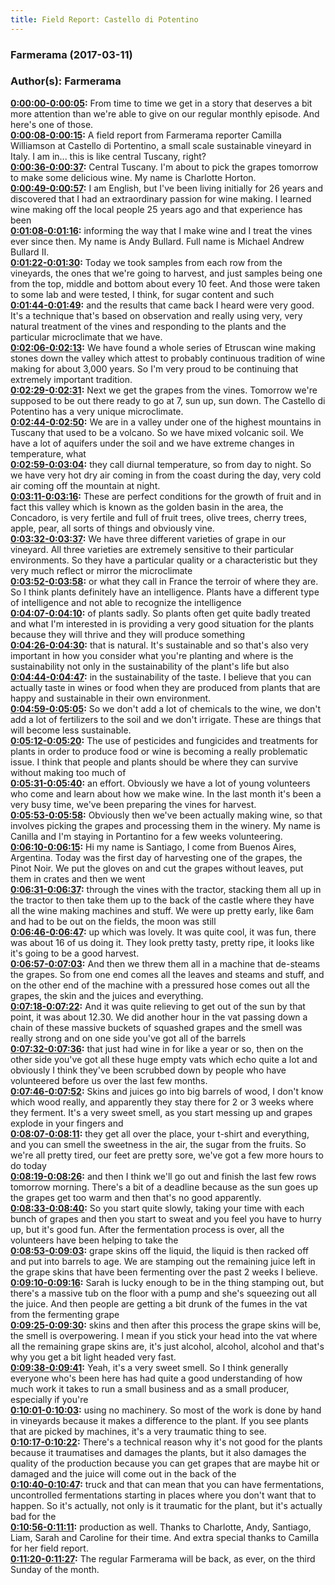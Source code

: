 ```yaml
---
title: Field Report: Castello di Potentino
---
```

### Farmerama  (2017-03-11)  
### Author(s): Farmerama  

**[0:00:00-0:00:05](https://soundcloud.com/farmerama-radio/farmerama-field-report-castello-di-potentino#t=0:00:00):**  From time to time we get in a story that deserves a bit more attention than we're able to give  on our regular monthly episode.  And here's one of those.  
**[0:00:08-0:00:15](https://soundcloud.com/farmerama-radio/farmerama-field-report-castello-di-potentino#t=0:00:08):**  A field report from Farmerama reporter Camilla Williamson at Castello di Portentino, a small  scale sustainable vineyard in Italy.  I am in... this is like central Tuscany, right?  
**[0:00:36-0:00:37](https://soundcloud.com/farmerama-radio/farmerama-field-report-castello-di-potentino#t=0:00:36):**  Central Tuscany.  I'm about to pick the grapes tomorrow to make some delicious wine.  My name is Charlotte Horton.  
**[0:00:49-0:00:57](https://soundcloud.com/farmerama-radio/farmerama-field-report-castello-di-potentino#t=0:00:49):**  I am English, but I've been living initially for 26 years and discovered that I had an  extraordinary passion for wine making.  I learned wine making off the local people 25 years ago and that experience has been  
**[0:01:08-0:01:16](https://soundcloud.com/farmerama-radio/farmerama-field-report-castello-di-potentino#t=0:01:08):**  informing the way that I make wine and I treat the vines ever since then.  My name is Andy Bullard.  Full name is Michael Andrew Bullard II.  
**[0:01:22-0:01:30](https://soundcloud.com/farmerama-radio/farmerama-field-report-castello-di-potentino#t=0:01:22):**  Today we took samples from each row from the vineyards, the ones that we're going to harvest,  and just samples being one from the top, middle and bottom about every 10 feet.  And those were taken to some lab and were tested, I think, for sugar content and such  
**[0:01:44-0:01:49](https://soundcloud.com/farmerama-radio/farmerama-field-report-castello-di-potentino#t=0:01:44):**  and the results that came back I heard were very good.  It's a technique that's based on observation and really using very, very natural treatment  of the vines and responding to the plants and the particular microclimate that we have.  
**[0:02:06-0:02:13](https://soundcloud.com/farmerama-radio/farmerama-field-report-castello-di-potentino#t=0:02:06):**  We have found a whole series of Etruscan wine making stones down the valley which attest  to probably continuous tradition of wine making for about 3,000 years.  So I'm very proud to be continuing that extremely important tradition.  
**[0:02:29-0:02:31](https://soundcloud.com/farmerama-radio/farmerama-field-report-castello-di-potentino#t=0:02:29):**  Next we get the grapes from the vines.  Tomorrow we're supposed to be out there ready to go at 7, sun up, sun down.  The Castello di Potentino has a very unique microclimate.  
**[0:02:44-0:02:50](https://soundcloud.com/farmerama-radio/farmerama-field-report-castello-di-potentino#t=0:02:44):**  We are in a valley under one of the highest mountains in Tuscany that used to be a volcano.  So we have mixed volcanic soil.  We have a lot of aquifers under the soil and we have extreme changes in temperature, what  
**[0:02:59-0:03:04](https://soundcloud.com/farmerama-radio/farmerama-field-report-castello-di-potentino#t=0:02:59):**  they call diurnal temperature, so from day to night.  So we have very hot dry air coming in from the coast during the day, very cold air coming  off the mountain at night.  
**[0:03:11-0:03:16](https://soundcloud.com/farmerama-radio/farmerama-field-report-castello-di-potentino#t=0:03:11):**  These are perfect conditions for the growth of fruit and in fact this valley which is  known as the golden basin in the area, the Concadoro, is very fertile and full of fruit  trees, olive trees, cherry trees, apple, pear, all sorts of things and obviously vine.  
**[0:03:32-0:03:37](https://soundcloud.com/farmerama-radio/farmerama-field-report-castello-di-potentino#t=0:03:32):**  We have three different varieties of grape in our vineyard.  All three varieties are extremely sensitive to their particular environments.  So they have a particular quality or a characteristic but they very much reflect or mirror the microclimate  
**[0:03:52-0:03:58](https://soundcloud.com/farmerama-radio/farmerama-field-report-castello-di-potentino#t=0:03:52):**  or what they call in France the terroir of where they are.  So I think plants definitely have an intelligence.  Plants have a different type of intelligence and not able to recognize the intelligence  
**[0:04:07-0:04:10](https://soundcloud.com/farmerama-radio/farmerama-field-report-castello-di-potentino#t=0:04:07):**  of plants sadly.  So plants often get quite badly treated and what I'm interested in is providing a very  good situation for the plants because they will thrive and they will produce something  
**[0:04:26-0:04:30](https://soundcloud.com/farmerama-radio/farmerama-field-report-castello-di-potentino#t=0:04:26):**  that is natural.  It's sustainable and so that's also very important in how you consider what you're planting and  where is the sustainability not only in the sustainability of the plant's life but also  
**[0:04:44-0:04:47](https://soundcloud.com/farmerama-radio/farmerama-field-report-castello-di-potentino#t=0:04:44):**  in the sustainability of the taste.  I believe that you can actually taste in wines or food when they are produced from plants  that are happy and sustainable in their own environment.  
**[0:04:59-0:05:05](https://soundcloud.com/farmerama-radio/farmerama-field-report-castello-di-potentino#t=0:04:59):**  So we don't add a lot of chemicals to the wine, we don't add a lot of fertilizers to  the soil and we don't irrigate.  These are things that will become less sustainable.  
**[0:05:12-0:05:20](https://soundcloud.com/farmerama-radio/farmerama-field-report-castello-di-potentino#t=0:05:12):**  The use of pesticides and fungicides and treatments for plants in order to produce food or wine  is becoming a really problematic issue.  I think that people and plants should be where they can survive without making too much of  
**[0:05:31-0:05:40](https://soundcloud.com/farmerama-radio/farmerama-field-report-castello-di-potentino#t=0:05:31):**  an effort.  Obviously we have a lot of young volunteers who come and learn about how we make wine.  In the last month it's been a very busy time, we've been preparing the vines for harvest.  
**[0:05:53-0:05:58](https://soundcloud.com/farmerama-radio/farmerama-field-report-castello-di-potentino#t=0:05:53):**  Obviously then we've been actually making wine, so that involves picking the grapes  and processing them in the winery.  My name is Canilla and I'm staying in Portantino for a few weeks volunteering.  
**[0:06:10-0:06:15](https://soundcloud.com/farmerama-radio/farmerama-field-report-castello-di-potentino#t=0:06:10):**  Hi my name is Santiago, I come from Buenos Aires, Argentina.  Today was the first day of harvesting one of the grapes, the Pinot Noir.  We put the gloves on and cut the grapes without leaves, put them in crates and then we went  
**[0:06:31-0:06:37](https://soundcloud.com/farmerama-radio/farmerama-field-report-castello-di-potentino#t=0:06:31):**  through the vines with the tractor, stacking them all up in the tractor to then take them  up to the back of the castle where they have all the wine making machines and stuff.  We were up pretty early, like 6am and had to be out on the fields, the moon was still  
**[0:06:46-0:06:47](https://soundcloud.com/farmerama-radio/farmerama-field-report-castello-di-potentino#t=0:06:46):**  up which was lovely.  It was quite cool, it was fun, there was about 16 of us doing it.  They look pretty tasty, pretty ripe, it looks like it's going to be a good harvest.  
**[0:06:57-0:07:03](https://soundcloud.com/farmerama-radio/farmerama-field-report-castello-di-potentino#t=0:06:57):**  And then we threw them all in a machine that de-steams the grapes.  So from one end comes all the leaves and steams and stuff, and on the other end of the machine  with a pressured hose comes out all the grapes, the skin and the juices and everything.  
**[0:07:18-0:07:22](https://soundcloud.com/farmerama-radio/farmerama-field-report-castello-di-potentino#t=0:07:18):**  And it was quite relieving to get out of the sun by that point, it was about 12.30.  We did another hour in the vat passing down a chain of these massive buckets of squashed  grapes and the smell was really strong and on one side you've got all of the barrels  
**[0:07:32-0:07:36](https://soundcloud.com/farmerama-radio/farmerama-field-report-castello-di-potentino#t=0:07:32):**  that just had wine in for like a year or so, then on the other side you've got all these  huge empty vats which echo quite a lot and obviously I think they've been scrubbed down  by people who have volunteered before us over the last few months.  
**[0:07:46-0:07:52](https://soundcloud.com/farmerama-radio/farmerama-field-report-castello-di-potentino#t=0:07:46):**  Skins and juices go into big barrels of wood, I don't know which wood really, and apparently  they stay there for 2 or 3 weeks where they ferment.  It's a very sweet smell, as you start messing up and grapes explode in your fingers and  
**[0:08:07-0:08:11](https://soundcloud.com/farmerama-radio/farmerama-field-report-castello-di-potentino#t=0:08:07):**  they get all over the place, your t-shirt and everything, and you can smell the sweetness  in the air, the sugar from the fruits.  So we're all pretty tired, our feet are pretty sore, we've got a few more hours to do today  
**[0:08:19-0:08:26](https://soundcloud.com/farmerama-radio/farmerama-field-report-castello-di-potentino#t=0:08:19):**  and then I think we'll go out and finish the last few rows tomorrow morning.  There's a bit of a deadline because as the sun goes up the grapes get too warm and then  that's no good apparently.  
**[0:08:33-0:08:40](https://soundcloud.com/farmerama-radio/farmerama-field-report-castello-di-potentino#t=0:08:33):**  So you start quite slowly, taking your time with each bunch of grapes and then you start  to sweat and you feel you have to hurry up, but it's good fun.  After the fermentation process is over, all the volunteers have been helping to take the  
**[0:08:53-0:09:03](https://soundcloud.com/farmerama-radio/farmerama-field-report-castello-di-potentino#t=0:08:53):**  grape skins off the liquid, the liquid is then racked off and put into barrels to age.  We are stamping out the remaining juice left in the grape skins that have been fermenting  over the past 2 weeks I believe.  
**[0:09:10-0:09:16](https://soundcloud.com/farmerama-radio/farmerama-field-report-castello-di-potentino#t=0:09:10):**  Sarah is lucky enough to be in the thing stamping out, but there's a massive tub on the floor  with a pump and she's squeezing out all the juice.  And then people are getting a bit drunk of the fumes in the vat from the fermenting grape  
**[0:09:25-0:09:30](https://soundcloud.com/farmerama-radio/farmerama-field-report-castello-di-potentino#t=0:09:25):**  skins and then after this process the grape skins will be, the smell is overpowering.  I mean if you stick your head into the vat where all the remaining grape skins are, it's  just alcohol, alcohol, alcohol and that's why you get a bit light headed very fast.  
**[0:09:38-0:09:41](https://soundcloud.com/farmerama-radio/farmerama-field-report-castello-di-potentino#t=0:09:38):**  Yeah, it's a very sweet smell.  So I think generally everyone who's been here has had quite a good understanding of how  much work it takes to run a small business and as a small producer, especially if you're  
**[0:10:01-0:10:03](https://soundcloud.com/farmerama-radio/farmerama-field-report-castello-di-potentino#t=0:10:01):**  using no machinery.  So most of the work is done by hand in vineyards because it makes a difference to the plant.  If you see plants that are picked by machines, it's a very traumatic thing to see.  
**[0:10:17-0:10:22](https://soundcloud.com/farmerama-radio/farmerama-field-report-castello-di-potentino#t=0:10:17):**  There's a technical reason why it's not good for the plants because it traumatises and  damages the plants, but it also damages the quality of the production because you can  get grapes that are maybe hit or damaged and the juice will come out in the back of the  
**[0:10:40-0:10:47](https://soundcloud.com/farmerama-radio/farmerama-field-report-castello-di-potentino#t=0:10:40):**  truck and that can mean that you can have fermentations, uncontrolled fermentations  starting in places where you don't want that to happen.  So it's actually, not only is it traumatic for the plant, but it's actually bad for the  
**[0:10:56-0:11:11](https://soundcloud.com/farmerama-radio/farmerama-field-report-castello-di-potentino#t=0:10:56):**  production as well.  Thanks to Charlotte, Andy, Santiago, Liam, Sarah and Caroline for their time.  And extra special thanks to Camilla for her field report.  
**[0:11:20-0:11:27](https://soundcloud.com/farmerama-radio/farmerama-field-report-castello-di-potentino#t=0:11:20):**  The regular Farmerama will be back, as ever, on the third Sunday of the month.  